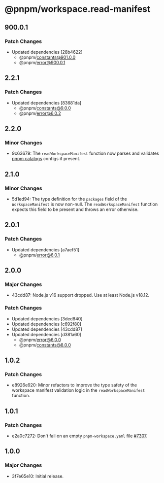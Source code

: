# @pnpm/workspace.read-manifest

## 900.0.1

### Patch Changes

- Updated dependencies [28b4622]
  - @pnpm/constants@901.0.0
  - @pnpm/error@900.0.1

## 2.2.1

### Patch Changes

- Updated dependencies [83681da]
  - @pnpm/constants@9.0.0
  - @pnpm/error@6.0.2

## 2.2.0

### Minor Changes

- 9c63679: The `readWorkspaceManifest` function now parses and validates [pnpm catalogs](https://github.com/pnpm/rfcs/pull/1) configs if present.

## 2.1.0

### Minor Changes

- 5d1ed94: The type definition for the `packages` field of the `WorkspaceManifest` is now non-null. The `readWorkspaceManifest` function expects this field to be present and throws an error otherwise.

## 2.0.1

### Patch Changes

- Updated dependencies [a7aef51]
  - @pnpm/error@6.0.1

## 2.0.0

### Major Changes

- 43cdd87: Node.js v16 support dropped. Use at least Node.js v18.12.

### Patch Changes

- Updated dependencies [3ded840]
- Updated dependencies [c692f80]
- Updated dependencies [43cdd87]
- Updated dependencies [d381a60]
  - @pnpm/error@6.0.0
  - @pnpm/constants@8.0.0

## 1.0.2

### Patch Changes

- e8926e920: Minor refactors to improve the type safety of the workspace manifest validation logic in the `readWorkspaceManifest` function.

## 1.0.1

### Patch Changes

- e2a0c7272: Don't fail on an empty `pnpm-workspace.yaml` file [#7307](https://github.com/pnpm/pnpm/issues/7307).

## 1.0.0

### Major Changes

- 3f7e65e10: Initial release.
